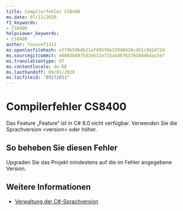 ```yaml
---
title: Compilerfehler CS8400
ms.date: 07/11/2020
f1_keywords:
- CS8400
helpviewer_keywords:
- CS8400
author: Youssef1313
ms.openlocfilehash: e779b59bdb21af495f6b33940420cd51c0d1472d
ms.sourcegitcommit: e0803b8975d3eb12e735a5d07637020dd6dac5ef
ms.translationtype: HT
ms.contentlocale: de-DE
ms.lasthandoff: 09/01/2020
ms.locfileid: "89272031"
---
```

# <a name="compiler-error-cs8400"></a>Compilerfehler CS8400

Das Feature „Feature“ ist in C# 8.0 nicht verfügbar. Verwenden Sie die Sprachversion \<version> oder höher.

## <a name="to-correct-this-error"></a>So beheben Sie diesen Fehler

Upgraden Sie das Projekt mindestens auf die im Fehler angegebene Version.

## <a name="see-also"></a>Weitere Informationen

- [Verwaltung der C#-Sprachversion](../configure-language-version.md)
